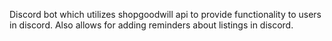 Discord bot which utilizes shopgoodwill api to provide functionality to users in discord.
Also allows for adding reminders about listings in discord.

